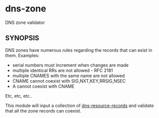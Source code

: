 # dns-zone

DNS zone validator

## SYNOPSIS

DNS zones have numerous rules regarding the records that can exist in them. Examples:

- serial numbers must increment when changes are made
- multiple identical RRs are not allowed - RFC 2181
- multiple CNAMES with the same name are not allowed
- CNAME cannot coexist with SIG,NXT,KEY,RRSIG,NSEC
- A cannot coexist with CNAME

Etc, etc, etc..

This module will input a collection of [dns-resource-records](https://github.com/msimerson/dns-resource-record) and validate that all the zone records can coexist.